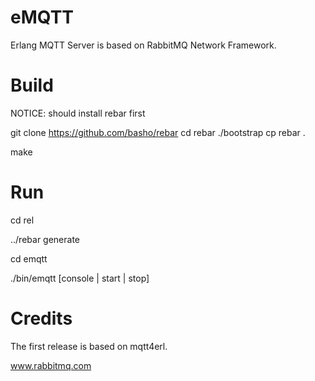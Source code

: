 # eMQTT

Erlang MQTT Server is based on RabbitMQ Network Framework.

# Build

NOTICE: should install rebar first

git clone https://github.com/basho/rebar
cd rebar
./bootstrap
cp rebar .

make 

# Run

cd rel

../rebar generate

cd emqtt

./bin/emqtt [console | start | stop]

# Credits

The first release is based on mqtt4erl.

www.rabbitmq.com


